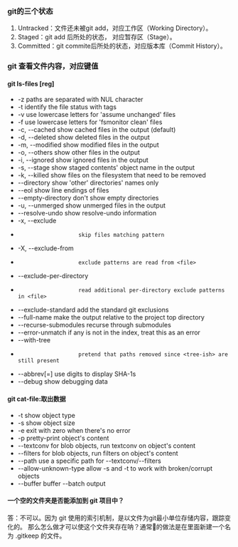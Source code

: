 ### git的三个状态
1. Untracked：文件还未被git add，对应工作区（Working Directory）。
2. Staged：git add 后所处的状态， 对应暂存区（Stage）。
3. Committed：git commite后所处的状态，对应版本库（Commit History）。

### git 查看文件内容，对应键值
#### git ls-files [reg]
  *  -z                    paths are separated with NUL character
  *  -t                    identify the file status with tags
  *  -v                    use lowercase letters for 'assume unchanged' files
  *  -f                    use lowercase letters for 'fsmonitor clean' files
  *  -c, --cached          show cached files in the output (default)
  *  -d, --deleted         show deleted files in the output
  *  -m, --modified        show modified files in the output
  *  -o, --others          show other files in the output
  *  -i, --ignored         show ignored files in the output
  *  -s, --stage           show staged contents' object name in the output
  *  -k, --killed          show files on the filesystem that need to be removed
  *  --directory           show 'other' directories' names only
  *  --eol                 show line endings of files
  *  --empty-directory     don't show empty directories
  *  -u, --unmerged        show unmerged files in the output
  *  --resolve-undo        show resolve-undo information
  *  -x, --exclude <pattern>
  *                        skip files matching pattern
  *  -X, --exclude-from <file>
  *                        exclude patterns are read from <file>
  *  --exclude-per-directory <file>
  *                        read additional per-directory exclude patterns in <file>
  *  --exclude-standard    add the standard git exclusions
  *  --full-name           make the output relative to the project top directory
  *  --recurse-submodules  recurse through submodules
  *  --error-unmatch       if any <file> is not in the index, treat this as an error
  *  --with-tree <tree-ish>
  *                        pretend that paths removed since <tree-ish> are still present
  *  --abbrev[=<n>]        use <n> digits to display SHA-1s
  *  --debug               show debugging data

#### git cat-file:取出数据
 *  -t                    show object type
 *  -s                    show object size
 *  -e                    exit with zero when there's no error
 *  -p                    pretty-print object's content
 *  --textconv            for blob objects, run textconv on object's content
 *  --filters             for blob objects, run filters on object's content
 *  --path <blob>         use a specific path for --textconv/--filters
 *  --allow-unknown-type  allow -s and -t to work with broken/corrupt objects
 *  --buffer              buffer --batch output

#### 一个空的文件夹是否能添加到 git 项目中？
答：不可以。因为 git 使用的索引机制，是以文件为git最小单位存储内容，跟踪变化的。 那么怎么做才可以使这个文件夹存在呐？通常的做法是在里面新建一个名为 .gitkeep 的文件。